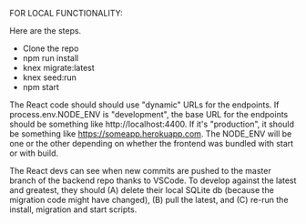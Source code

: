 
FOR LOCAL FUNCTIONALITY:

Here are the steps.

- Clone the repo
- npm run install
- knex migrate:latest
- knex seed:run
- npm start


The React code should should use "dynamic" URLs for the endpoints. If process.env.NODE_ENV is "development", the base URL for the endpoints should be something like http://localhost:4400. If it's "production", it should be something like https://someapp.herokuapp.com. The NODE_ENV will be one or the other depending on whether the frontend was bundled with start or with build.

The React devs can see when new commits are pushed to the master branch of the backend repo thanks to VSCode. To develop against the latest and greatest, they should (A) delete their local SQLite db (because the migration code might have changed), (B) pull the latest, and (C) re-run the install, migration and start scripts.

